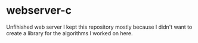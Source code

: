 # webserver-c
Unfihished web server
I kept this repository mostly because I didn't want to create a library for the algorithms I worked on here.
